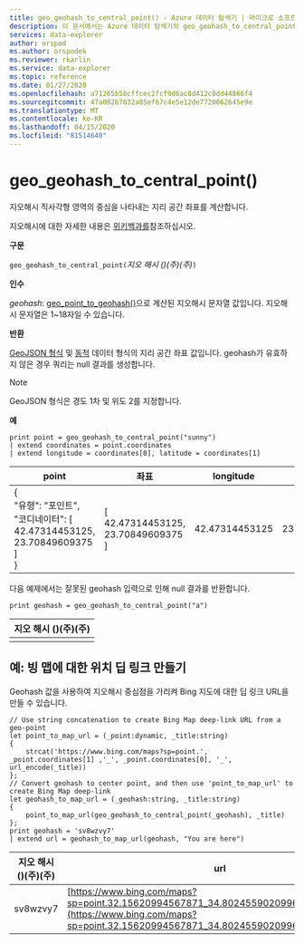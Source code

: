```yaml
---
title: geo_geohash_to_central_point() - Azure 데이터 탐색기 | 마이크로 소프트 문서
description: 이 문서에서는 Azure 데이터 탐색기의 geo_geohash_to_central_point()에 대해 설명합니다.
services: data-explorer
author: orspod
ms.author: orspodek
ms.reviewer: rkarlin
ms.service: data-explorer
ms.topic: reference
ms.date: 01/27/2020
ms.openlocfilehash: a71265b58cffcec2fcf9d6ac8d412c8dd44866f4
ms.sourcegitcommit: 47a002b7032a05ef67c4e5e12de7720062645e9e
ms.translationtype: MT
ms.contentlocale: ko-KR
ms.lasthandoff: 04/15/2020
ms.locfileid: "81514640"
---
```

# <a name="geo_geohash_to_central_point"></a>geo_geohash_to_central_point()

지오해시 직사각형 영역의 중심을 나타내는 지리 공간 좌표를 계산합니다.

지오해시에 대한 자세한 내용은 [위키백과를](https://en.wikipedia.org/wiki/Geohash)참조하십시오.  

**구문**

`geo_geohash_to_central_point(`*지오 해시 ()(주)(주)*`)`

**인수**

*geohash*: [geo_point_to_geohash()](geo-point-to-geohash-function.md)으로 계산된 지오해시 문자열 값입니다. 지오해시 문자열은 1~18자일 수 있습니다.

**반환**

[GeoJSON 형식](https://tools.ietf.org/html/rfc7946) 및 [동적](./scalar-data-types/dynamic.md) 데이터 형식의 지리 공간 좌표 값입니다. geohash가 유효하지 않은 경우 쿼리는 null 결과를 생성합니다.

> [!NOTE]
> GeoJSON 형식은 경도 1차 및 위도 2를 지정합니다.

**예**

```kusto
print point = geo_geohash_to_central_point("sunny")
| extend coordinates = point.coordinates
| extend longitude = coordinates[0], latitude = coordinates[1]
```

|point|좌표|longitude|latitude|
|---|---|---|---|
|{<br>  "유형": "포인트",<br>  "코디네이터": [<br>    42.47314453125,<br>    23.70849609375<br>  ]<br>}|[<br>  42.47314453125,<br>  23.70849609375<br>]|42.47314453125|23.70849609375|

다음 예제에서는 잘못된 geohash 입력으로 인해 null 결과를 반환합니다.

```kusto
print geohash = geo_geohash_to_central_point("a")
```

|지오 해시 ()(주)(주)|
|---|
||

## <a name="example-creating-location-deep-links-for-bing-maps"></a>예: 빙 맵에 대한 위치 딥 링크 만들기

Geohash 값을 사용하여 지오해시 중심점을 가리켜 Bing 지도에 대한 딥 링크 URL을 만들 수 있습니다.

```kusto
// Use string concatenation to create Bing Map deep-link URL from a geo-point
let point_to_map_url = (_point:dynamic, _title:string) 
{
    strcat('https://www.bing.com/maps?sp=point.', _point.coordinates[1] ,'_', _point.coordinates[0], '_', url_encode(_title)) 
};
// Convert geohash to center point, and then use 'point_to_map_url' to create Bing Map deep-link
let geohash_to_map_url = (_geohash:string, _title:string)
{
    point_to_map_url(geo_geohash_to_central_point(_geohash), _title)
};
print geohash = 'sv8wzvy7'
| extend url = geohash_to_map_url(geohash, "You are here")
```

|지오 해시 ()(주)(주)|url|
|---|---|
|sv8wzvy7|[https://www.bing.com/maps?sp=point.32.15620994567871_34.80245590209961_You+are+here](https://www.bing.com/maps?sp=point.32.15620994567871_34.80245590209961_You+are+here)|